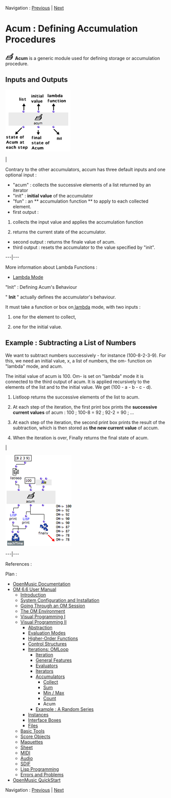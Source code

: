 
Navigation : [Previous](Count "page précédente\(Count\)") | [Next](LoopExample "Next\(Example : A Random Series\)")

# Acum : Defining Accumulation Procedures

**![](../res/acum_icon.png) Acum** is a generic module used for defining
storage or accumulation procedure.

## Inputs and Outputs

![](../res/acum-inouts.png)

|

Contrary to the other accumulators, accum has three default inputs and one
optional input :

  * "acum" : collects the successive elements of a list returned by an iterator
  * "init" :  **initial value** of the accumulator
  * "fun" : an ** accumulation function ** to apply to each collected element.
  * first output : 

  1. collects the input value and applies the accumulation function

  2. returns the current state of the accumulator.

  * second output : returns the finale value of acum. 
  * third output : resets the accumulator to the value specified by "init".

  
  
---|---  
  
More information about Lambda Functions :

  * [Lambda Mode](LambdaMode)

"Init" : Defining Acum's Behaviour

" **Init** " actually defines the accumulator's behaviour.

It must take a function or box on[ lambda](LambdaMode) mode, with two
inputs :

  1. one for the element to collect,

  2. one for the initial value.

## Example : Subtracting a List of Numbers

We want to subtract numbers successively - for instance (100-8-2-3-9). For
this, we need an initial value, x, a list of numbers, the om- function on
"lambda" mode, and acum.

The initial value of acum is 100. Om- is set on "lambda" mode it is connected
to the third output of acum. It is applied recursively to the elements of the
list and to the initial value. We get (100 - a - b - c - d).

  1. Listloop returns the successive elements of the list to acum.

  2. At each step of the iteration, the first print box prints the **successive current values** of acum : 100 ; 100-8 = 92 ; 92-2 = 90 ; ...

  3. At each step of the iteration, the second print box prints the result of the subtraction, which is then stored as **the new current value** of accum.

  4. When the iteration is over, Finally returns the final state of acum.

|

![](../res/acum3.png)  
  
---|---  
  
References :

Plan :

  * [OpenMusic Documentation](OM-Documentation)
  * [OM 6.6 User Manual](OM-User-Manual)
    * [Introduction](00-Sommaire)
    * [System Configuration and Installation](Installation)
    * [Going Through an OM Session](Goingthrough)
    * [The OM Environment](Environment)
    * [Visual Programming I](BasicVisualProgramming)
    * [Visual Programming II](AdvancedVisualProgramming)
      * [Abstraction](Abstraction)
      * [Evaluation Modes](EvalModes)
      * [Higher-Order Functions](HighOrder)
      * [Control Structures](Control)
      * [Iterations: OMLoop](OMLoop)
        * [Iteration](LoopIntro)
        * [General Features](LoopGeneral)
        * [Evaluators](LoopEvaluators)
        * [Iterators](LoopIterators)
        * [Accumulators](LoopAccumulators)
          * [Collect](Collect)
          * [Sum](Sum)
          * [Min / Max](MinMax)
          * [Count](Count)
          * Acum
        * [Example : A Random Series](LoopExample)
      * [Instances](Instances)
      * [Interface Boxes](InterfaceBoxes)
      * [Files](Files)
    * [Basic Tools](BasicObjects)
    * [Score Objects](ScoreObjects)
    * [Maquettes](Maquettes)
    * [Sheet](Sheet)
    * [MIDI](MIDI)
    * [Audio](Audio)
    * [SDIF](SDIF)
    * [Lisp Programming](Lisp)
    * [Errors and Problems](errors)
  * [OpenMusic QuickStart](QuickStart-Chapters)

Navigation : [Previous](Count "page précédente\(Count\)") | [Next](LoopExample "Next\(Example : A Random Series\)")

